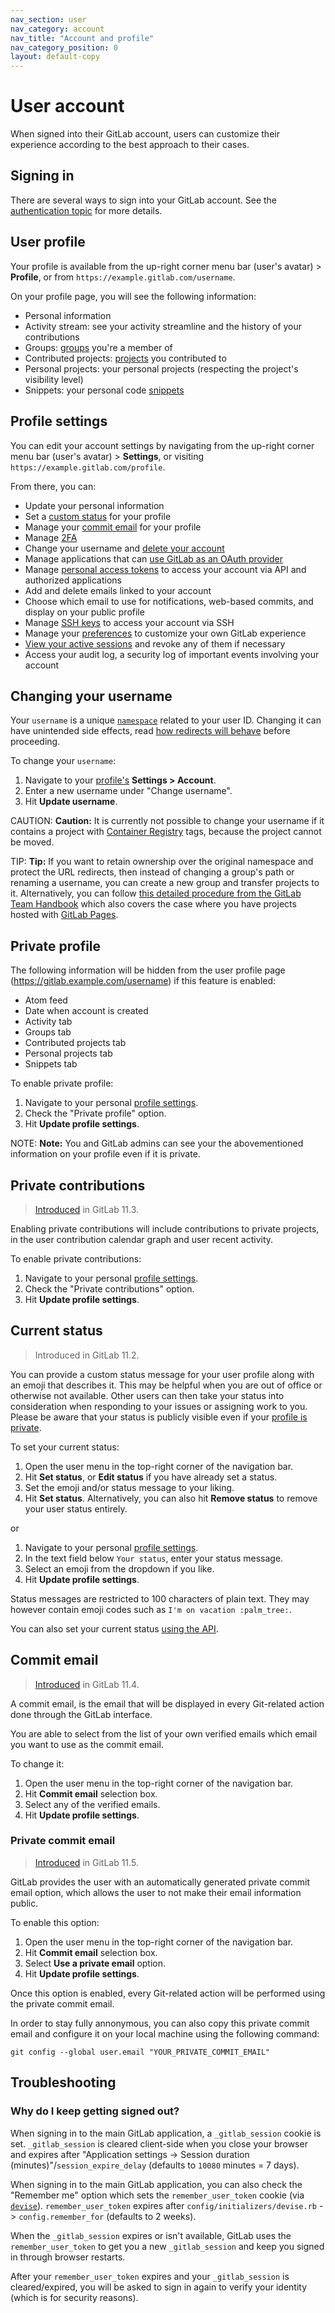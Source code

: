 ```yaml
---
nav_section: user
nav_category: account
nav_title: "Account and profile"
nav_category_position: 0
layout: default-copy
---
```


# User account

When signed into their GitLab account, users can customize their
experience according to the best approach to their cases.

## Signing in

There are several ways to sign into your GitLab account.
See the [authentication topic](../../topics/authentication/index.md) for more details.

## User profile

Your profile is available from the up-right corner menu bar (user's avatar) > **Profile**,
or from `https://example.gitlab.com/username`.

On your profile page, you will see the following information:

- Personal information
- Activity stream: see your activity streamline and the history of your contributions
- Groups: [groups](../group/index.md) you're a member of
- Contributed projects: [projects](../project/index.md) you contributed to
- Personal projects: your personal projects (respecting the project's visibility level)
- Snippets: your personal code [snippets](../snippets.md#personal-snippets)

## Profile settings

You can edit your account settings by navigating from the up-right corner menu bar
(user's avatar) > **Settings**, or visiting `https://example.gitlab.com/profile`.

From there, you can:

- Update your personal information
- Set a [custom status](#current-status) for your profile
- Manage your [commit email](#commit-email) for your profile
- Manage [2FA](account/two_factor_authentication.md)
- Change your username and [delete your account](account/delete_account.md)
- Manage applications that can
[use GitLab as an OAuth provider](../../integration/oauth_provider.md#introduction-to-oauth)
- Manage [personal access tokens](personal_access_tokens.md) to access your account via API and authorized applications
- Add and delete emails linked to your account
- Choose which email to use for notifications, web-based commits, and display on your public profile
- Manage [SSH keys](../../ssh/README.md#ssh) to access your account via SSH
- Manage your [preferences](preferences.md#syntax-highlighting-theme)
to customize your own GitLab experience
- [View your active sessions](active_sessions.md) and revoke any of them if necessary
- Access your audit log, a security log of important events involving your account

## Changing your username

Your `username` is a unique [`namespace`](../group/index.md#namespaces)
related to your user ID. Changing it can have unintended side effects, read
[how redirects will behave](../project/index.md#redirects-when-changing-repository-paths)
before proceeding.

To change your `username`:

1. Navigate to your [profile's](#profile-settings) **Settings > Account**.
1. Enter a new username under "Change username".
1. Hit **Update username**.

CAUTION: **Caution:**
It is currently not possible to change your username if it contains a
project with [Container Registry](../project/container_registry.md) tags,
because the project cannot be moved.

TIP: **Tip:**
If you want to retain ownership over the original namespace and
protect the URL redirects, then instead of changing a group's path or renaming a
username, you can create a new group and transfer projects to it.
Alternatively, you can follow [this detailed procedure from the GitLab Team Handbook](https://about.gitlab.com/handbook/tools-and-tips/#how-to-change-your-username-at-gitlabcom)
which also covers the case where you have projects hosted with
[GitLab Pages](../project/pages/index.md).

## Private profile

The following information will be hidden from the user profile page (https://gitlab.example.com/username) if this feature is enabled:

- Atom feed
- Date when account is created
- Activity tab
- Groups tab
- Contributed projects tab
- Personal projects tab
- Snippets tab

To enable private profile:

1. Navigate to your personal [profile settings](#profile-settings).
1. Check the "Private profile" option.
1. Hit **Update profile settings**.


NOTE: **Note:**
You and GitLab admins can see your the abovementioned information on your profile even if it is private.

## Private contributions

> [Introduced](https://gitlab.com/gitlab-org/gitlab-ce/issues/14078) in GitLab 11.3.

Enabling private contributions will include contributions to private projects, in the user contribution calendar graph and user recent activity.

To enable private contributions:

1. Navigate to your personal [profile settings](#profile-settings).
1. Check the "Private contributions" option.
1. Hit **Update profile settings**.

## Current status

> Introduced in GitLab 11.2.

You can provide a custom status message for your user profile along with an emoji that describes it.
This may be helpful when you are out of office or otherwise not available.
Other users can then take your status into consideration when responding to your issues or assigning work to you.
Please be aware that your status is publicly visible even if your [profile is private](#private-profile).

To set your current status:

1. Open the user menu in the top-right corner of the navigation bar.
1. Hit **Set status**, or **Edit status** if you have already set a status.
1. Set the emoji and/or status message to your liking.
1. Hit **Set status**. Alternatively, you can also hit **Remove status** to remove your user status entirely.

or

1. Navigate to your personal [profile settings](#profile-settings).
1. In the text field below `Your status`, enter your status message.
1. Select an emoji from the dropdown if you like.
1. Hit **Update profile settings**.

Status messages are restricted to 100 characters of plain text.
They may however contain emoji codes such as `I'm on vacation :palm_tree:`.

You can also set your current status [using the API](../../api/users.md#user-status).

## Commit email

> [Introduced](https://gitlab.com/gitlab-org/gitlab-ce/merge_requests/21598) in GitLab 11.4.

A commit email, is the email that will be displayed in every Git-related action done through the
GitLab interface.

You are able to select from the list of your own verified emails which email you want to use as the commit email.

To change it:

1. Open the user menu in the top-right corner of the navigation bar.
1. Hit **Commit email** selection box.
1. Select any of the verified emails.
1. Hit **Update profile settings**.

### Private commit email

> [Introduced](https://gitlab.com/gitlab-org/gitlab-ce/merge_requests/22560) in GitLab 11.5.

GitLab provides the user with an automatically generated private commit email option,
which allows the user to not make their email information public.

To enable this option:

1. Open the user menu in the top-right corner of the navigation bar.
1. Hit **Commit email** selection box.
1. Select **Use a private email** option.
1. Hit **Update profile settings**.

Once this option is enabled, every Git-related action will be performed using the private commit email.

In order to stay fully annonymous, you can also copy this private commit email
and configure it on your local machine using the following command:

```
git config --global user.email "YOUR_PRIVATE_COMMIT_EMAIL"
```

## Troubleshooting

### Why do I keep getting signed out?

When signing in to the main GitLab application, a `_gitlab_session` cookie is
set. `_gitlab_session` is cleared client-side when you close your browser
and expires after "Application settings -> Session duration (minutes)"/`session_expire_delay`
(defaults to `10080` minutes = 7 days).

When signing in to the main GitLab application, you can also check the
"Remember me" option which sets the `remember_user_token`
cookie (via [`devise`](https://github.com/plataformatec/devise)).
`remember_user_token` expires after
`config/initializers/devise.rb` -> `config.remember_for` (defaults to 2 weeks).

When the `_gitlab_session` expires or isn't available, GitLab uses the `remember_user_token`
to get you a new `_gitlab_session` and keep you signed in through browser restarts.

After your `remember_user_token` expires and your `_gitlab_session` is cleared/expired,
you will be asked to sign in again to verify your identity (which is for security reasons).

